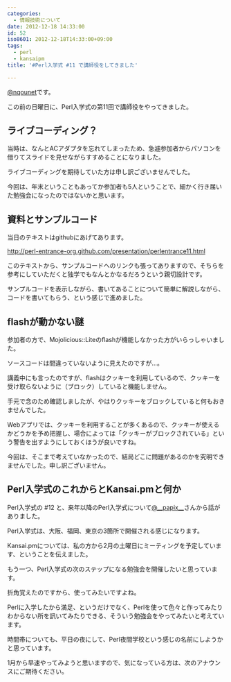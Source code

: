 ```yaml
---
categories:
  - 情報技術について
date: 2012-12-18 14:33:00
id: 52
iso8601: 2012-12-18T14:33:00+09:00
tags:
  - perl
  - kansaipm
title: '#Perl入学式 #11 で講師役をしてきました'

---
```


<p><a href="https://twitter.com/nqounet">@nqounet</a>です。</p>

<p>この前の日曜日に、Perl入学式の第11回で講師役をやってきました。</p>

<h2>ライブコーディング？</h2>

<p>当時は、なんとACアダプタを忘れてしまったため、急遽参加者からパソコンを借りてスライドを見せながらすすめることになりました。</p>

<p>ライブコーディングを期待していた方は申し訳ございませんでした。</p>

<p>今回は、年末ということもあってか参加者も5人ということで、細かく行き届いた勉強会になったのではないかと思います。</p>

<h2>資料とサンプルコード</h2>

<p>当日のテキストはgithubにあげてあります。</p>

<p><a href="http://www.perl-entrance.org/2012/handout/perlentrance11.html">http://perl-entrance-org.github.com/presentation/perlentrance11.html</a></p>

<p>このテキストから、サンプルコードへのリンクも張ってありますので、そちらを参考にしていただくと独学でもなんとかなるだろうという親切設計です。</p>

<p>サンプルコードを表示しながら、書いてあることについて簡単に解説しながら、コードを書いてもらう、という感じで進めました。</p>

<h2>flashが動かない謎</h2>

<p>参加者の方で、Mojolicious::Liteのflashが機能しなかった方がいらっしゃいました。</p>

<p>ソースコードは間違っていないように見えたのですが…。</p>

<p>講義中にも言ったのですが、flashはクッキーを利用しているので、クッキーを受け取らないように（ブロック）していると機能しません。</p>

<p>手元で念のため確認しましたが、やはりクッキーをブロックしていると何もおきませんでした。</p>

<p>Webアプリでは、クッキーを利用することが多くあるので、クッキーが使えるかどうかを予め把握し、場合によっては「クッキーがブロックされている」という警告を出すようにしておくほうが良いですね。</p>

<p>今回は、そこまで考えていなかったので、結局どこに問題があるのかを究明できませんでした。申し訳ございません。</p>

<h2>Perl入学式のこれからとKansai.pmと何か</h2>

<p>Perl入学式の #12 と、来年以降のPerl入学式について<a href="https://twitter.com/__papix__">@__papix__</a>さんから話がありました。</p>

<p>Perl入学式は、大阪、福岡、東京の3箇所で開催される感じになります。</p>

<p>Kansai.pmについては、私の方から2月の土曜日にミーティングを予定しています、ということを伝えました。</p>

<p>もう一つ、Perl入学式の次のステップになる勉強会を開催したいと思っています。</p>

<p>折角覚えたのですから、使ってみたいですよね。</p>

<p>Perlに入学したから満足、というだけでなく、Perlを使って色々と作ってみたりわからない所を訊いてみたりできる、そういう勉強会をやってみたいと考えています。</p>

<p>時間帯についても、平日の夜にして、Perl夜間学校という感じの名前にしようかと思っています。</p>

<p>1月から早速やってみようと思いますので、気になっている方は、次のアナウンスにご期待ください。</p>
    	